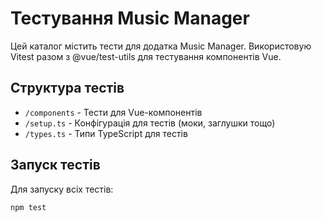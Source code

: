 # Тестування Music Manager

Цей каталог містить тести для додатка Music Manager. Використовую Vitest разом з @vue/test-utils для тестування компонентів Vue.

## Структура тестів

- `/components` - Тести для Vue-компонентів
- `/setup.ts` - Конфігурація для тестів (моки, заглушки тощо)
- `/types.ts` - Типи TypeScript для тестів

## Запуск тестів

Для запуску всіх тестів:

```bash
npm test
```
